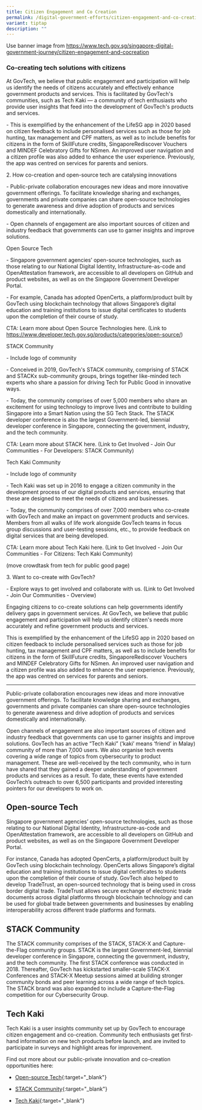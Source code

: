 ```yaml
---
title: Citizen Engagement and Co Creation
permalink: /digital-government-efforts/citizen-engagement-and-co-creation/
variant: tiptap
description: ""
---
```

<p>Use banner image from <a href="https://www.tech.gov.sg/singapore-digital-government-journey/citizen-engagement-and-cocreation" rel="noopener noreferrer nofollow" target="_blank">https://www.tech.gov.sg/singapore-digital-government-journey/citizen-engagement-and-cocreation</a>
</p>
<p></p>
<h3>Co-creating tech solutions with citizens</h3>
<p>At GovTech, we believe that public engagement and participation will help
us identify the needs of citizens accurately and effectively enhance government
products and services. This is facilitated by GovTech's communities, such
as Tech Kaki — a community of tech enthusiasts who provide user insights
that feed into the development of GovTech's products and services.</p>
<p>- This is exemplified by the enhancement of the LifeSG app in 2020 based
on citizen feedback to include personalised services such as those for
job hunting, tax management and CPF matters, as well as to include benefits
for citizens in the form of SkillFuture credits, SingaporeRediscover Vouchers
and MINDEF Celebratory Gifts for NSmen. An improved user navigation and
a citizen profile was also added to enhance the user experience. Previously,
the app was centred on services for parents and seniors.</p>
<p>2. How co-creation and open-source tech are catalysing innovations</p>
<p>- Public-private collaboration encourages new ideas and more innovative
government offerings. To facilitate knowledge sharing and exchanges, governments
and private companies can share open-source technologies to generate awareness
and drive adoption of products and services domestically and internationally.</p>
<p>- Open channels of engagement are also important sources of citizen and
industry feedback that governments can use to garner insights and improve
solutions.</p>
<p>Open Source Tech</p>
<p>- Singapore government agencies’ open-source technologies, such as those
relating to our National Digital Identity, Infrastructure-as-code and OpenAttestation
framework, are accessible to all developers on GitHub and product websites,
as well as on the Singapore Government Developer Portal.</p>
<p>- For example, Canada has adopted OpenCerts, a platform/product built
by GovTech using blockchain technology that allows Singapore’s digital
education and training institutions to issue digital certificates to students
upon the completion of their course of study.</p>
<p>CTA: Learn more about Open Source Technologies here. (Link to <a href="https://www.developer.tech.gov.sg/products/categories/open-source/" rel="noopener noreferrer nofollow" target="_blank">https://www.developer.tech.gov.sg/products/categories/open-source/</a>)</p>
<p>STACK Community</p>
<p>- Include logo of community</p>
<p>- Conceived in 2019, GovTech's STACK community, comprising of STACK and
STACKx sub-community groups, brings together like-minded tech experts who
share a passion for driving Tech for Public Good in innovative ways.</p>
<p>- Today, the community comprises of over 5,000 members who share an excitement
for using technology to improve lives and contribute to building Singapore
into a Smart Nation using the SG Tech Stack. The STACK developer conference
is also the largest Government-led, biennial developer conference in Singapore,
connecting the government, industry, and the tech community.</p>
<p>CTA: Learn more about STACK here. (Link to Get Involved - Join Our Communities
- For Developers: STACK Community)</p>
<p>Tech Kaki Community</p>
<p>- Include logo of community</p>
<p>- Tech Kaki was set up in 2016 to engage a citizen community in the development
process of our digital products and services, ensuring that these are designed
to meet the needs of citizens and businesses.</p>
<p>- Today, the community comprises of over 7,000 members who co-create with
GovTech and make an impact on government products and services. Members
from all walks of life work alongside GovTech teams in focus group discussions
and user-testing sessions, etc., to provide feedback on digital services
that are being developed.</p>
<p>CTA: Learn more about Tech Kaki here. (Link to Get Involved - Join Our
Communities - For Citizens: Tech Kaki Community)</p>
<p>(move crowdtask from tech for public good page)</p>
<p>3. Want to co-create with GovTech?</p>
<p>- Explore ways to get involved and collaborate with us. (Link to Get Involved
- Join Our Communities - Overview)</p>
<p></p>
<p></p>
<p></p>
<p></p>
<p>Engaging citizens to co-create solutions can help governments identify
delivery gaps in government services. At GovTech, we believe that public
engagement and participation will help us identify citizen's needs more
accurately and refine government products and services.</p>
<p>This is exemplified by the enhancement of the LifeSG app in 2020 based
on citizen feedback to include personalised services such as those for
job hunting, tax management and CPF matters, as well as to include benefits
for citizens in the form of SkillFuture credits, SingaporeRediscover Vouchers
and MINDEF Celebratory Gifts for NSmen. An improved user navigation and
a citizen profile was also added to enhance the user experience. Previously,
the app was centred on services for parents and seniors.</p>
<hr>
<p>Public-private collaboration encourages new ideas and more innovative
government offerings. To facilitate knowledge sharing and exchanges, governments
and private companies can share open-source technologies to generate awareness
and drive adoption of products and services domestically and internationally.</p>
<p>Open channels of engagement are also important sources of citizen and
industry feedback that governments can use to garner insights and improve
solutions. GovTech has an active “Tech Kaki” (‘kaki’ means ‘friend’ in
Malay) community of more than 7,000 users. We also organise tech events
covering a wide range of topics from cybersecurity to product management.
These are well-received by the tech community, who in turn have shared
that they gained a deeper understanding of government products and services
as a result. To date, these events have extended GovTech’s outreach to
over 6,500 participants and provided interesting pointers for our developers
to work on.</p>
<h2>Open-source Tech</h2>
<p>Singapore government agencies’ open-source technologies, such as those
relating to our National Digital Identity, Infrastructure-as-code and OpenAttestation
framework, are accessible to all developers on GitHub and product websites,
as well as on the Singapore Government Developer Portal.</p>
<p>For instance, Canada has adopted OpenCerts, a platform/product built by
GovTech using blockchain technology. OpenCerts allows Singapore’s digital
education and training institutions to issue digital certificates to students
upon the completion of their course of study. GovTech also helped to develop
TradeTrust, an open-sourced technology that is being used in cross border
digital trade. TradeTrust allows secure exchange of electronic trade documents
across digital platforms through blockchain technology and can be used
for global trade between governments and businesses by enabling interoperability
across different trade platforms and formats.</p>
<h2>STACK Community</h2>
<p>The STACK community comprises of the STACK, STACK-X and Capture-the-Flag
community groups. STACK is the largest Government-led, biennial developer
conference in Singapore, connecting the government, industry, and the tech
community. The first STACK conference was conducted in 2018. Thereafter,
GovTech has kickstarted smaller-scale STACK-X Conferences and STACK-X Meetup
sessions aimed at building stronger community bonds and peer learning across
a wide range of tech topics. The STACK brand was also expanded to include
a Capture-the-Flag competition for our Cybersecurity Group.</p>
<h2>Tech Kaki</h2>
<p>Tech Kaki is a user insights community set up by GovTech to encourage
citizen engagement and co-creation. Community tech enthusiasts get first-hand
information on new tech products before launch, and are invited to participate
in surveys and highlight areas for improvement.</p>
<p>Find out more about our public-private innovation and co-creation opportunities
here:</p>
<ul data-tight="true" class="tight">
<li>
<p><a href="https://www.developer.tech.gov.sg/technologies/open-source/" rel="noopener noreferrer nofollow" target="_blank">Open-source Tech</a>{:target="_blank"}</p>
</li>
<li>
<p><a href="https://www.developer.tech.gov.sg/communities/events/overview.html" rel="noopener noreferrer nofollow" target="_blank">STACK Community</a>{:target="_blank"}</p>
</li>
<li>
<p><a href="https://www.tech.gov.sg/products-and-services/tech-kaki-community/" rel="noopener noreferrer nofollow" target="_blank">Tech Kaki</a>{:target="_blank"}</p>
</li>
</ul>
<p></p>